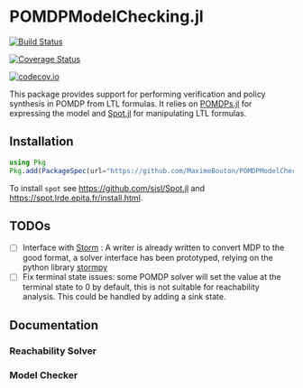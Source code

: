 # POMDPModelChecking.jl

[![Build Status](https://travis-ci.org/MaximeBouton/POMDPModelChecking.jl.svg?branch=master)](https://travis-ci.org/MaximeBouton/POMDPModelChecking.jl)

[![Coverage Status](https://coveralls.io/repos/MaximeBouton/POMDPModelChecking.jl/badge.svg?branch=master&service=github)](https://coveralls.io/github/MaximeBouton/POMDPModelChecking.jl?branch=master)

[![codecov.io](http://codecov.io/github/MaximeBouton/POMDPModelChecking.jl/coverage.svg?branch=master)](http://codecov.io/github/MaximeBouton/POMDPModelChecking.jl?branch=master)

This package provides support for performing verification and policy synthesis in POMDP from LTL formulas. It relies on [POMDPs.jl](https://github.com/JuliaPOMDP/POMDPs.jl) for expressing the model and [Spot.jl](https://github.com/sisl/Spot.jl) for manipulating LTL formulas. 


## Installation 

```julia
using Pkg
Pkg.add(PackageSpec(url="https://github.com/MaximeBouton/POMDPModelChecking.jl"))
```

To install `spot` see https://github.com/sisl/Spot.jl and https://spot.lrde.epita.fr/install.html.

## TODOs

- [ ] Interface with [Storm](http://www.stormchecker.org/) : A writer is already written to convert MDP to the good format, a solver interface has been prototyped, relying on the python library  [stormpy](https://moves-rwth.github.io/stormpy/)
- [ ] Fix terminal state issues: some POMDP solver will set the value at the terminal state to 0 by default, this is not suitable for reachability analysis. This could be handled by adding a sink state.

## Documentation 

### Reachability Solver 


### Model Checker